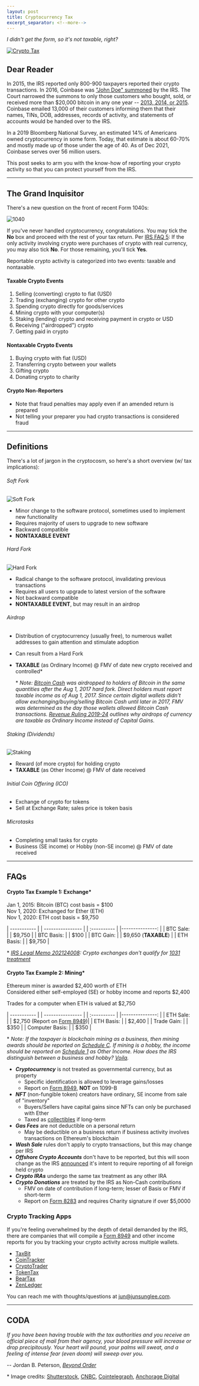 ```yaml
---
layout: post
title: Cryptocurrency Tax
excerpt_separator: <!--more-->
---
```


_I didn't get the form, so it's not taxable, right?_

[![Crypto Tax](../images/CryptoTax.jpeg "Cryptocurrency Tax")](https://junsunglee.com/Cryptocurrency-Tax)

<!--more-->

## Dear Reader

In 2015, the IRS reported only 800-900 taxpayers reported their crypto transactions. In 2016, Coinbase was ["John Doe" summoned](https://www.justice.gov/opa/pr/court-authorizes-service-john-doe-summons-seeking-identities-us-taxpayers-who-have-used) by the IRS. The Court narrowed the summons to only those customers who bought, sold, or received more than $20,000 bitcoin in any one year -- [2013, 2014, or 2015](https://junsunglee.com/Get-Your-IRS-Transcripts-NOW/). Coinbase emailed 13,000 of their customers informing them that their names, TINs, DOB, addresses, records of activity, and statements of accounts would be handed over to the IRS.

In a 2019 Bloomberg National Survey, an estimated 14% of Americans owned cryptocurrency in some form. Today, that estimate is about 60-70% and mostly made up of those under the age of 40. As of Dec 2021, Coinbase serves over 56 million users.

This post seeks to arm you with the know-how of reporting your crypto activity so that you can protect yourself from the IRS.

---

## The Grand Inquisitor

There's a new question on the front of recent Form 1040s:

![1040](../images/Crypto1040.png "1040 crypto question")

If you've never handled cryptocurrency, congratulations. You may tick the **No** box and proceed with the rest of your tax return. Per [IRS FAQ 5](https://www.irs.gov/individuals/international-taxpayers/frequently-asked-questions-on-virtual-currency-transactions#:~:text=Q5.%C2%A0%20The%202020,3/2/2021): If the only activity involving crypto were purchases of crypto with real currency, you may also tick **No**. For those remaining, you'll tick **Yes**.

Reportable crypto activity is categorized into two events: taxable and nontaxable.

#### Taxable Crypto Events

1. Selling (converting) crypto to fiat (USD)
2. Trading (exchanging) crypto for other crypto
3. Spending crypto directly for goods/services
4. Mining crypto with your computer(s)
5. Staking (lending) crypto and receiving payment in crypto or USD
6. Receiving ("airdropped") crypto
7. Getting paid in crypto

#### Nontaxable Crypto Events

1. Buying crypto with fiat (USD)
2. Transferring crypto between your wallets
3. Gifting crypto
4. Donating crypto to charity

#### Crypto Non-Reporters

- Note that fraud penalties may apply even if an amended return is prepared
- Not telling your preparer you had crypto transactions is considered fraud

---

## Definitions

There's a lot of jargon in the cryptocosm, so here's a short overview (w/ tax implications):

###### _Soft Fork_

![Soft Fork](../images/SoftFork.PNG "Soft Fork")

- Minor change to the software protocol, sometimes used to implement new functionality
- Requires majority of users to upgrade to new software
- Backward compatible
- **NONTAXABLE EVENT**

###### _Hard Fork_

![Hard Fork](../images/HardFork.PNG "Hard Fork")

- Radical change to the software protocol, invalidating previous transactions
- Requires all users to upgrade to latest version of the software
- Not backward compatible
- **NONTAXABLE EVENT**, but may result in an airdrop

###### _Airdrop_

- Distribution of cryptocurrency (usually free), to numerous wallet addresses to gain attention and stimulate adoption
- Can result from a Hard Fork
- **TAXABLE** (as Ordinary Income) @ FMV of date new crypto received and controlled\*

  \* _Note: [Bitcoin Cash](https://en.wikipedia.org/wiki/Bitcoin_Cash) was airdropped to holders of Bitcoin in the same quantities after the Aug 1, 2017 hard fork. Direct holders must report taxable income as of Aug 1, 2017. Since certain digital wallets didn't allow exchanging/buying/selling Bitcoin Cash until later in 2017, FMV was determined as the day those wallets allowed Bitcoin Cash transactions. [Revenue Ruling 2019-24](https://www.irs.gov/pub/irs-drop/rr-19-24.pdf) outlines why airdrops of currency are taxable as Ordinary Income instead of Capital Gains._

###### _Staking (Dividends)_

![Staking](../images/Staking.PNG "Staking")

- Reward (of more crypto) for holding crypto
- **TAXABLE** (as Other Income) @ FMV of date received

###### _Initial Coin Offering (ICO)_

- Exchange of crypto for tokens
- Sell at Exchange Rate; sales price is token basis

###### _Microtasks_

- Completing small tasks for crypto
- Business (SE income) or Hobby (non-SE income) @ FMV of date received

---

## FAQs

#### Crypto Tax Example 1: Exchange\*

Jan 1, 2015: Bitcoin (BTC) cost basis = $100  
Nov 1, 2020: Exchanged for Ether (ETH)  
Nov 1, 2020: ETH cost basis = $9,750

| ----------- | | ---------------- |
| :---------- | |---------------: |
| BTC Sale: | | $9,750 |
| BTC Basis: | | $100 |
| BTC Gain: | | $9,650 (**TAXABLE**) |
| ETH Basis: | | $9,750 |

\* _[IRS Legal Memo 202124008](https://www.irs.gov/pub/irs-wd/202124008.pdf): Crypto exchanges don't qualify for [1031 treatment](<https://www.jdsupra.com/legalnews/like-kind-exchanges-of-cryptocurrency-6017961/#:~:text=Section%201031(a)(1,trade%20or%20business%20or%20for)>)_

#### Crypto Tax Example 2: Mining\*

Ethereum miner is awarded $2,400 worth of ETH  
Considered either self-employed (SE) or hobby income and reports $2,400

Trades for a computer when ETH is valued at $2,750

| ----------- | | ---------------- |
| :---------- | |---------------: |
| ETH Sale: | | $2,750 (Report on [Form 8949](https://www.irs.gov/pub/irs-pdf/f8949.pdf))|
| ETH Basis: | | $2,400 |
| Trade Gain: | | $350 |
| Computer Basis: | | $350 |

\* _Note: If the taxpayer is blockchain mining as a business, then mining awards should be reported on [Schedule C](https://www.irs.gov/pub/irs-pdf/f1040sc.pdf). If mining is a hobby, the income should be reported on [Schedule 1](https://www.irs.gov/pub/irs-pdf/f1040s1.pdf) as Other Income. How does the IRS distinguish between a business and hobby? [Voila](https://www.irs.gov/pub/irs-news/fs-07-18.pdf)._

- **_Cryptocurrency_** is not treated as governmental currency, but as property
  - Specific identification is allowed to leverage gains/losses
  - Report on [Form 8949](https://www.irs.gov/pub/irs-pdf/f8949.pdf), **NOT** on 1099-B
- **_NFT_** (non-fungible token) creators have ordinary, SE income from sale of "inventory"
  - Buyers/Sellers have capital gains since NFTs can only be purchased with Ether
  - Taxed as [collectibles](https://www.investopedia.com/articles/personal-finance/061715/how-are-collectibles-taxed.asp#:~:text=Collectibles%20are%20considered%20alternative%20investments,than%20one%20year%20of%20ownership.) if long-term
- **_Gas Fees_** are not deductible on a personal return
  - May be deductible on a business return if business activity involves transactions on Ethereum's blockchain
- **_Wash Sale_** rules don't apply to crypto transactions, but this may change per IRS
- **_Offshore Crypto Accounts_** don't have to be reported, but this will soon change as the IRS [announced](https://www.fincen.gov/sites/default/files/shared/Notice-Virtual%20Currency%20Reporting%20on%20the%20FBAR%20123020.pdf) it's intent to require reporting of all foreign held crypto
- **_Crypto IRAs_** undergo the same tax treatment as any other IRA
- **_Crypto Donations_** are treated by the IRS as Non-Cash contributions
  - FMV on date of contribution if long-term; lesser of Basis or FMV if short-term
  - Report on [Form 8283](https://www.investopedia.com/terms/f/form-8283.asp) and requires Charity signature if over $5,0000

### Crypto Tracking Apps

If you're feeling overwhelmed by the depth of detail demanded by the IRS, there are companies that will compile a [Form 8949](https://taxbit.com/blog/2019-11-18-understanding-irs-8949-cryptocurrency-tax-form) and other income reports for you by tracking your crypto activity across multiple wallets.

- [TaxBit](https://taxbit.com/)
- [CoinTracker](https://www.cointracker.io/)
- [CryptoTrader](https://cryptotrader.tax/)
- [TokenTax](https://tokentax.co/)
- [BearTax](https://bear.tax/)
- [ZenLedger](https://www.zenledger.io/)

You can reach me with thoughts/questions at <jun@junsunglee.com>.

---

## CODA

_If you have been having trouble with the tax authorities and you receive an official piece of mail from their agency, your blood pressure will increase or drop precipitously. Your heart will pound, your palms will sweat, and a feeling of intense fear (even doom) will sweep over you._

-- Jordan B. Peterson, [_Beyond Order_](https://www.amazon.com/Beyond-Order-More-Rules-Life/dp/0593084640)


\* Image credits: [Shutterstock](https://www.shutterstock.com/image-photo/wooden-tax-word-popular-cryptocurrencies-on-1133671598), [CNBC](https://www.cnbc.com/2021/12/15/the-irs-wants-to-know-about-crypto-bitcoin-ethereum-dogecoin-transactions-this-tax-season.html), [Cointelegraph](https://cointelegraph.com/news/can-crypto-exchanges-be-trusted-with-hard-forks), [Anchorage Digital](https://medium.com/anchorage/staking-and-inflation-explained-for-crypto-investors-b5f95d478916)